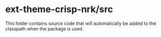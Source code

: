 # ext-theme-crisp-nrk/src

This folder contains source code that will automatically be added to the classpath when
the package is used.
